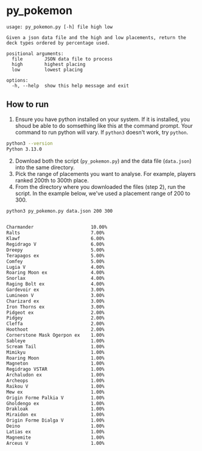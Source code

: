# py_pokemon

```
usage: py_pokemon.py [-h] file high low

Given a json data file and the high and low placements, return the deck types ordered by percentage used.

positional arguments:
  file        JSON data file to process
  high        highest placing
  low         lowest placing

options:
  -h, --help  show this help message and exit
```

## How to run
1. Ensure you have python installed on your system. If it is installed, you shoud be able to do somsething like this at the command prompt. Your command to run python will vary. If `python3` doesn't work, try `python`.
```sh
python3 --version
Python 3.13.0
```
2. Download both the script (`py_pokemon.py`) and the data file (`data.json`) into the same directory.
3. Pick the range of placements you want to analyse. For example, players ranked 200th to 300th place.
4. From the directory where you downloaded the files (step 2), run the script. In the example below, we've used a placement range of 200 to 300.
```sh
python3 py_pokemon.py data.json 200 300


Charmander                     10.00%
Ralts                          7.00%
Klawf                          6.00%
Regidrago V                    6.00%
Dreepy                         5.00%
Terapagos ex                   5.00%
Comfey                         5.00%
Lugia V                        4.00%
Roaring Moon ex                4.00%
Snorlax                        4.00%
Raging Bolt ex                 4.00%
Gardevoir ex                   3.00%
Lumineon V                     3.00%
Charizard ex                   3.00%
Iron Thorns ex                 3.00%
Pidgeot ex                     2.00%
Pidgey                         2.00%
Cleffa                         2.00%
Hoothoot                       2.00%
Cornerstone Mask Ogerpon ex    1.00%
Sableye                        1.00%
Scream Tail                    1.00%
Mimikyu                        1.00%
Roaring Moon                   1.00%
Magneton                       1.00%
Regidrago VSTAR                1.00%
Archaludon ex                  1.00%
Archeops                       1.00%
Raikou V                       1.00%
Mew ex                         1.00%
Origin Forme Palkia V          1.00%
Gholdengo ex                   1.00%
Drakloak                       1.00%
Miraidon ex                    1.00%
Origin Forme Dialga V          1.00%
Deino                          1.00%
Latias ex                      1.00%
Magnemite                      1.00%
Arceus V                       1.00%
```
